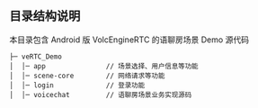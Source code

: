 ## 目录结构说明

本目录包含 Android 版 VolcEngineRTC 的语聊房场景 Demo 源代码

```
├─ veRTC_Demo                   
│  │─ app               // 场景选择、用户信息等功能
│  │─ scene-core        // 网络请求等功能
│  │─ login             // 登录功能
│  │─ voicechat         // 语聊房场景业务实现源码
```
